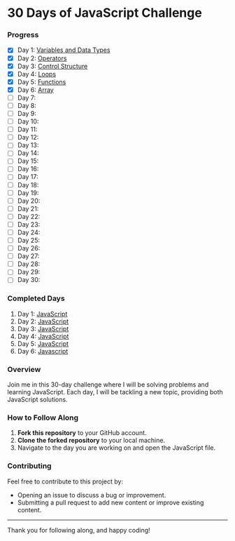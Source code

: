 # 30 Days of JavaScript Challenge

### Progress

- [x] Day 1: [Variables and Data Types](https://github.com/parvej-khan-dev/30-days-javascript-challange/blob/main/day1_data_type_variable.js)
- [x] Day 2: [Operators](https://github.com/parvej-khan-dev/30-days-javascript-challange/blob/main/day2_operators.js)
- [x] Day 3: [Control Structure](https://github.com/parvej-khan-dev/30-days-javascript-challange/blob/main/day3_control_structures.js)
- [x] Day 4: [Loops](https://github.com/parvej-khan-dev/30-days-javascript-challange/blob/main/day4_loops.js)
- [x] Day 5: [Functions](https://github.com/parvej-khan-dev/30-days-javascript-challange/blob/main/day5_functions.js)
- [x] Day 6: [Array](https://github.com/parvej-khan-dev/30-days-javascript-challange/blob/main/day6_array.js)
- [ ] Day 7:
- [ ] Day 8:
- [ ] Day 9:
- [ ] Day 10:
- [ ] Day 11:
- [ ] Day 12:
- [ ] Day 13:
- [ ] Day 14:
- [ ] Day 15:
- [ ] Day 16:
- [ ] Day 17:
- [ ] Day 18:
- [ ] Day 19:
- [ ] Day 20:
- [ ] Day 21:
- [ ] Day 22:
- [ ] Day 23:
- [ ] Day 24:
- [ ] Day 25:
- [ ] Day 26:
- [ ] Day 27:
- [ ] Day 28:
- [ ] Day 29:
- [ ] Day 30:

### Completed Days

1. Day 1: [JavaScript](https://github.com/parvej-khan-dev/30-days-javascript-challange/blob/main/day1_data_type_variable.js)
2. Day 2: [JavaScript](https://github.com/parvej-khan-dev/30-days-javascript-challange/blob/main/day2_operators.js)
3. Day 3: [JavaScript](https://github.com/parvej-khan-dev/30-days-javascript-challange/blob/main/day3_control_structures.js)
4. Day 4: [JavaScript](https://github.com/parvej-khan-dev/30-days-javascript-challange/blob/main/day4_loops.js)
5. Day 5: [JavaScript](https://github.com/parvej-khan-dev/30-days-javascript-challange/blob/main/day5_functions.js)
6. Day 6: [Javascript](https://github.com/parvej-khan-dev/30-days-javascript-challange/blob/main/day6_array.js)

### Overview

Join me in this 30-day challenge where I will be solving problems and learning JavaScript. Each day, I will be tackling a new topic, providing both JavaScript solutions.

### How to Follow Along

1. **Fork this repository** to your GitHub account.
2. **Clone the forked repository** to your local machine.
3. Navigate to the day you are working on and open the JavaScript  file.

### Contributing

Feel free to contribute to this project by:

- Opening an issue to discuss a bug or improvement.
- Submitting a pull request to add new content or improve existing content.

---

Thank you for following along, and happy coding!

